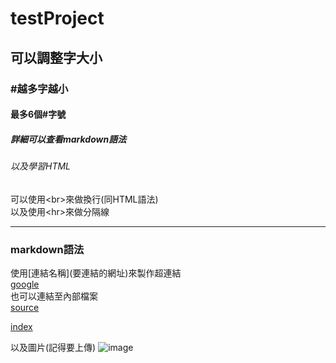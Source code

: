 # testProject
## 可以調整字大小
### #越多字越小
#### 最多6個#字號
##### 詳細可以查看markdown語法
###### 以及學習HTML


可以使用\<br\>來做換行(同HTML語法)<br>
以及使用\<hr\>來做分隔線
<hr>

### markdown語法
使用\[連結名稱\](要連結的網址)來製作超連結<br>
[google](https://www.google.com/)<br>
也可以連結至內部檔案<br>
[source](https://github.com/unicorn9797/testProject/blob/main/source.txt)

[index](https://github.com/unicorn9797/testProject/blob/main/doc/index.html)

以及圖片(記得要上傳)
![image](/[doc/pic/Java_Logo.png)
